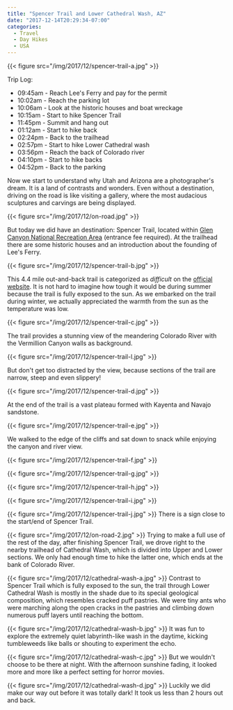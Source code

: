 ```yaml
---
title: "Spencer Trail and Lower Cathedral Wash, AZ"
date: "2017-12-14T20:29:34-07:00"
categories:
  - Travel
  - Day Hikes
  - USA
---
```


{{< figure src="/img/2017/12/spencer-trail-a.jpg" >}}

Trip Log:

* 09:45am - Reach Lee's Ferry and pay for the permit
* 10:02am - Reach the parking lot
* 10:06am - Look at the historic houses and boat wreckage
* 10:15am - Start to hike Spencer Trail
* 11:45pm - Summit and hang out
* 01:12am - Start to hike back
* 02:24pm - Back to the trailhead
* 02:57pm - Start to hike Lower Cathedral wash
* 03:56pm - Reach the back of Colorado river
* 04:10pm - Start to hike backs
* 04:52pm - Back to the parking

<!--more-->

Now we start to understand why Utah and Arizona are a photographer's dream. It is a land of contrasts and wonders. Even without a destination, driving on the road is like visiting a gallery, where the most audacious sculptures and carvings are being displayed.

{{< figure src="/img/2017/12/on-road.jpg" >}}

But today we did have an destination: Spencer Trail, located within [Glen Canyon National Recreation Area](https://www.nps.gov/glca/index.htm) (entrance fee required). At the trailhead there are some historic houses and an introduction about the founding of Lee's Ferry.

{{< figure src="/img/2017/12/spencer-trail-b.jpg" >}}

This 4.4 mile out-and-back trail is categorized as _difficult_ on the [official website](https://www.nps.gov/glca/planyourvisit/day-hikes.htm). It is not hard to imagine how tough it would be during summer because the trail is fully exposed to the sun. As we embarked on the trail during winter, we actually appreciated the warmth from the sun as the temperature was low.

{{< figure src="/img/2017/12/spencer-trail-c.jpg" >}}

The trail provides a stunning view of the meandering Colorado River with the Vermillion Canyon walls as background.

{{< figure src="/img/2017/12/spencer-trail-l.jpg" >}}


But don't get too distracted by the view, because sections of the trail are narrow, steep and even slippery!

{{< figure src="/img/2017/12/spencer-trail-d.jpg" >}}

At the end of the trail is a vast plateau formed with Kayenta and Navajo sandstone.

{{< figure src="/img/2017/12/spencer-trail-e.jpg" >}}

We walked to the edge of the cliffs and sat down to snack while enjoying the canyon and river view.

{{< figure src="/img/2017/12/spencer-trail-f.jpg" >}}

{{< figure src="/img/2017/12/spencer-trail-g.jpg" >}}

{{< figure src="/img/2017/12/spencer-trail-h.jpg" >}}

{{< figure src="/img/2017/12/spencer-trail-i.jpg" >}}

{{< figure src="/img/2017/12/spencer-trail-j.jpg" >}}
There is a sign close to the start/end of Spencer Trail.

{{< figure src="/img/2017/12/on-road-2.jpg" >}}
Trying to make a full use of the rest of the day, after finishing Spencer Trail, we drove right to the nearby trailhead of Cathedral Wash, which is divided into Upper and Lower sections. We only had enough time to hike the latter one, which ends at the bank of Colorado River.

{{< figure src="/img/2017/12/cathedral-wash-a.jpg" >}}
Contrast to Spencer Trail which is fully exposed to the sun, the trail through Lower Cathedral Wash is mostly in the shade due to its special geological composition, which resembles cracked puff pastries. We were tiny ants who were marching along the open cracks in the pastries and climbing down numerous puff layers until reaching the bottom.

{{< figure src="/img/2017/12/cathedral-wash-b.jpg" >}}
It was fun to explore the extremely quiet labyrinth-like wash in the daytime, kicking tumbleweeds like balls or shouting to experiment the echo.

{{< figure src="/img/2017/12/cathedral-wash-c.jpg" >}}
But we wouldn't choose to be there at night. With the afternoon sunshine fading, it looked more and more like a perfect setting for horror movies.

{{< figure src="/img/2017/12/cathedral-wash-d.jpg" >}}
Luckily we did make our way out before it was totally dark! It took us less than 2 hours out and back.
